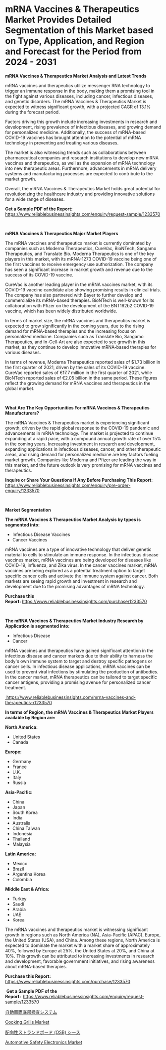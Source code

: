 <p><h1>mRNA Vaccines & Therapeutics Market Provides Detailed Segmentation of this Market based on Type, Application, and Region and Forecast for the Period from 2024 - 2031</h1></p><p><strong>mRNA Vaccines & Therapeutics Market Analysis and Latest Trends</strong></p>
<p><p>mRNA vaccines and therapeutics utilize messenger RNA technology to trigger an immune response in the body, making them a promising tool in the fight against various diseases, including cancer, infectious diseases, and genetic disorders. The mRNA Vaccines & Therapeutics Market is expected to witness significant growth, with a projected CAGR of 13.1% during the forecast period.</p><p>Factors driving this growth include increasing investments in research and development, rising prevalence of infectious diseases, and growing demand for personalized medicine. Additionally, the success of mRNA-based COVID-19 vaccines has brought attention to the potential of mRNA technology in preventing and treating various diseases.</p><p>The market is also witnessing trends such as collaborations between pharmaceutical companies and research institutions to develop new mRNA vaccines and therapeutics, as well as the expansion of mRNA technology into new therapeutic areas. Furthermore, advancements in mRNA delivery systems and manufacturing processes are expected to contribute to the market growth.</p><p>Overall, the mRNA Vaccines & Therapeutics Market holds great potential for revolutionizing the healthcare industry and providing innovative solutions for a wide range of diseases.</p></p>
<p><strong>Get a Sample PDF of the Report:&nbsp;</strong> <a href="https://www.reliablebusinessinsights.com/enquiry/request-sample/1233570">https://www.reliablebusinessinsights.com/enquiry/request-sample/1233570</a></p>
<p>&nbsp;</p>
<p><strong>mRNA Vaccines & Therapeutics Major Market Players</strong></p>
<p><p>The mRNA vaccines and therapeutics market is currently dominated by companies such as Moderna Therapeutics, CureVac, BioNTech, Sangamo Therapeutics, and Translate Bio. Moderna Therapeutics is one of the key players in this market, with its mRNA-1273 COVID-19 vaccine being one of the first vaccines to receive emergency use authorization. The company has seen a significant increase in market growth and revenue due to the success of its COVID-19 vaccine.</p><p>CureVac is another leading player in the mRNA vaccines market, with its COVID-19 vaccine candidate also showing promising results in clinical trials. The company has also partnered with Bayer to further develop and commercialize its mRNA-based therapies. BioNTech is well-known for its collaboration with Pfizer on the development of the BNT162b2 COVID-19 vaccine, which has been widely distributed worldwide.</p><p>In terms of market size, the mRNA vaccines and therapeutics market is expected to grow significantly in the coming years, due to the rising demand for mRNA-based therapies and the increasing focus on personalized medicine. Companies such as Translate Bio, Sangamo Therapeutics, and In-Cell-Art are also expected to see growth in this market, as they continue to develop innovative mRNA-based therapies for various diseases.</p><p>In terms of revenue, Moderna Therapeutics reported sales of $1.73 billion in the first quarter of 2021, driven by the sales of its COVID-19 vaccine. CureVac reported sales of €17.7 million in the first quarter of 2021, while BioNTech reported sales of €2.05 billion in the same period. These figures reflect the growing demand for mRNA vaccines and therapeutics in the global market.</p></p>
<p>&nbsp;</p>
<p><strong>What Are The Key Opportunities For mRNA Vaccines & Therapeutics Manufacturers?</strong></p>
<p><p>The mRNA Vaccines & Therapeutics market is experiencing significant growth, driven by the rapid global response to the COVID-19 pandemic and advancements in mRNA technology. The market is projected to continue expanding at a rapid pace, with a compound annual growth rate of over 15% in the coming years. Increasing investment in research and development, expanding applications in infectious diseases, cancer, and other therapeutic areas, and rising demand for personalized medicine are key factors fueling market growth. Companies like Moderna and Pfizer are leading the way in this market, and the future outlook is very promising for mRNA vaccines and therapeutics.</p></p>
<p><strong>Inquire or Share Your Questions If Any Before Purchasing This Report:</strong> <a href="https://www.reliablebusinessinsights.com/enquiry/pre-order-enquiry/1233570">https://www.reliablebusinessinsights.com/enquiry/pre-order-enquiry/1233570</a></p>
<p>&nbsp;</p>
<p><strong>Market Segmentation</strong></p>
<p><strong>The mRNA Vaccines & Therapeutics Market Analysis by types is segmented into:</strong></p>
<p><ul><li>Infectious Disease Vaccines</li><li>Cancer Vaccines</li></ul></p>
<p><p>mRNA vaccines are a type of innovative technology that deliver genetic material to cells to stimulate an immune response. In the infectious disease vaccines market, mRNA vaccines are being developed for diseases like COVID-19, influenza, and Zika virus. In the cancer vaccines market, mRNA vaccines are being explored as a potential treatment option to target specific cancer cells and activate the immune system against cancer. Both markets are seeing rapid growth and investment in research and development due to the promising advantages of mRNA technology.</p></p>
<p><strong>Purchase this Report:&nbsp;</strong><a href="https://www.reliablebusinessinsights.com/purchase/1233570">https://www.reliablebusinessinsights.com/purchase/1233570</a></p>
<p>&nbsp;</p>
<p><strong>The mRNA Vaccines & Therapeutics Market Industry Research by Application is segmented into:</strong></p>
<p><ul><li>Infectious Disease</li><li>Cancer</li></ul></p>
<p><p>mRNA vaccines and therapeutics have gained significant attention in the infectious disease and cancer markets due to their ability to harness the body's own immune system to target and destroy specific pathogens or cancer cells. In infectious disease applications, mRNA vaccines can be used to prevent viral infections by stimulating the production of antibodies. In the cancer market, mRNA therapeutics can be tailored to target specific cancer antigens, providing a promising avenue for personalized cancer treatment.</p></p>
<p><a href="https://www.reliablebusinessinsights.com/mrna-vaccines-and-therapeutics-r1233570">&nbsp;https://www.reliablebusinessinsights.com/mrna-vaccines-and-therapeutics-r1233570</a></p>
<p><strong>In terms of Region, the mRNA Vaccines & Therapeutics Market Players available by Region are:</strong></p>
<p>
    <p> <strong> North America: </strong>
        <ul>
            <li>United States</li>
            <li>Canada</li>
        </ul>
        </p> 
    <p> <strong> Europe: </strong>
        <ul>
            <li>Germany</li>
            <li>France</li>
            <li>U.K.</li>
            <li>Italy</li>
            <li>Russia</li>
        </ul>
        </p> 
    <p> <strong> Asia-Pacific: </strong>
        <ul>
            <li>China</li>
            <li>Japan</li>
            <li>South Korea</li>
            <li>India</li>
            <li>Australia</li>
            <li>China Taiwan</li>
            <li>Indonesia</li>
            <li>Thailand</li>
            <li>Malaysia</li>
        </ul>
        </p> 
    <p> <strong> Latin America: </strong>
        <ul>
            <li>Mexico</li>
            <li>Brazil</li>
            <li>Argentina Korea</li>
            <li>Colombia</li>
        </ul>
        </p> 
    <p> <strong> Middle East & Africa: </strong>
        <ul>
            <li>Turkey</li>
            <li>Saudi</li>
            <li>Arabia</li>
            <li>UAE</li>
            <li>Korea</li>
        </ul>
    </p>
    </p>
<p><p>The mRNA vaccines and therapeutics market is witnessing significant growth in regions such as North America (NA), Asia-Pacific (APAC), Europe, the United States (USA), and China. Among these regions, North America is expected to dominate the market with a market share of approximately 40%, followed by Europe at 25%, the United States at 20%, and China at 10%. This growth can be attributed to increasing investments in research and development, favorable government initiatives, and rising awareness about mRNA-based therapies.</p></p>
<p><strong>Purchase this Report: </strong><a href="https://www.reliablebusinessinsights.com/purchase/1233570">https://www.reliablebusinessinsights.com/purchase/1233570</a></p>
<p>&nbsp;<strong>Get a Sample PDF of the Report:&nbsp;&nbsp;</strong><a href="https://www.reliablebusinessinsights.com/enquiry/request-sample/1233570">https://www.reliablebusinessinsights.com/enquiry/request-sample/1233570</a></p>
<p><strong></strong></p>
<p><p><a href="https://github.com/moulafa/Market-Research-Report-List-2/blob/main/9970656178051.md">自動車両底部検査システム</a></p><p><a href="https://github.com/LibbySpencer2018/Market-Research-Report-List-1/blob/main/cooking-grills-market.md">Cooking Grills Market</a></p><p><a href="https://github.com/nxboeu02965442/Market-Research-Report-List-3/blob/main/3074786178050.md">配向性ストランドボード (OSB) シース</a></p><p><a href="https://github.com/amapolalg/Market-Research-Report-List-1/blob/main/automotive-safety-electronics-market.md">Automotive Safety Electronics Market</a></p></p>